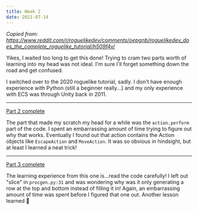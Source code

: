 ```yaml
---
title: Week 2
date: 2021-07-14
---
```


*Copied from: https://www.reddit.com/r/roguelikedev/comments/oepgnb/roguelikedev_does_the_complete_roguelike_tutorial/h509f4v/*

Yikes, I waited too long to get this done! Trying to cram two parts worth of learning into my head was not ideal. I'm sure I'll forget something down the road and get confused.

I switched over to the 2020 roguelike tutorial, sadly. I don't have enough experience with Python (still a beginner really...) and my only experience with ECS was through Unity back in 2011.

---

[Part 2 complete](https://github.com/mifuyne/rl-tutorial-2021/tree/96cba8b4a7c648165852f1b9b2989f2b33b7efa5)

The part that made my scratch my head for a while was the `action.perform` part of the code. I spent an embarrassing amount of time trying to figure out why that works. Eventually I found out that action contains the Action objects like `EscapeAction` and `MoveAction`. It was so obvious in hindsight, but at least I learned a neat trick!

---

[Part 3 complete](https://github.com/mifuyne/rl-tutorial-2021/tree/7fa89637312a332c80a62480f0f63028b4de52ef)

The learning experience from this one is...read the code carefully! I left out "slice" in `procgen.py:31` and was wondering why was it only generating a row at the top and bottom instead of filling it in! Again, an embarrassing amount of time was spent before I figured that one out. Another lesson learned 🙂
